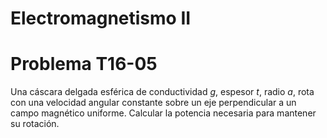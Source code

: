 # Electromagnetismo II
# Problema T16-05

Una cáscara delgada esférica de conductividad $`g`$, espesor $`t`$,
radio $`a`$, rota con una velocidad angular constante sobre un eje perpendicular
a un campo magnético uniforme. Calcular la potencia necesaria para mantener
su rotación.
